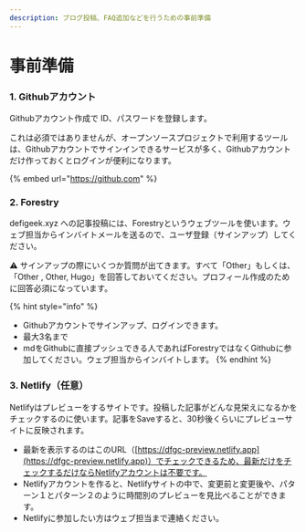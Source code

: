 ```yaml
---
description: ブログ投稿、FAQ追加などを行うための事前準備
---
```


# 事前準備

### 1. Githubアカウント

Githubアカウント作成で ID、パスワードを登録します。

これは必須ではありませんが、オープンソースプロジェクトで利用するツールは、Githubアカウントでサインインできるサービスが多く、Githubアカウントだけ作っておくとログインが便利になります。

{% embed url="https://github.com" %}

### 2. Forestry

defigeek.xyz への記事投稿には、Forestryというウェブツールを使います。ウェブ担当からインバイトメールを送るので、ユーザ登録（サインアップ）してください。

:warning: サインアップの際にいくつか質問が出てきます。すべて「Other」もしくは、「Other , Other, Hugo」を回答しておいてください。プロフィール作成のために回答必須になっています。

{% hint style="info" %}
* Githubアカウントでサインアップ、ログインできます。&#x20;
* 最大3名まで
* mdをGithubに直接プッシュできる人であればForestryではなくGithubに参加してください。ウェブ担当からインバイトします。
{% endhint %}

### 3. Netlify（任意）

Netlifyはプレビューをするサイトです。投稿した記事がどんな見栄えになるかをチェックするのに使います。記事をSaveすると、30秒後くらいにプレビューサイトに反映されます。

* 最新を表示するのはこのURL（[https://dfgc-preview.netlify.app](https://dfgc-preview.netlify.app)）でチェックできるため、最新だけをチェックするだけならNetlifyアカウントは不要です。
* Netlifyアカウントを作ると、Netlifyサイトの中で、変更前と変更後や、パターン１とパターン２のように時間別のプレビューを見比べることができます。
* Netlifyに参加したい方はウェブ担当まで連絡ください。

